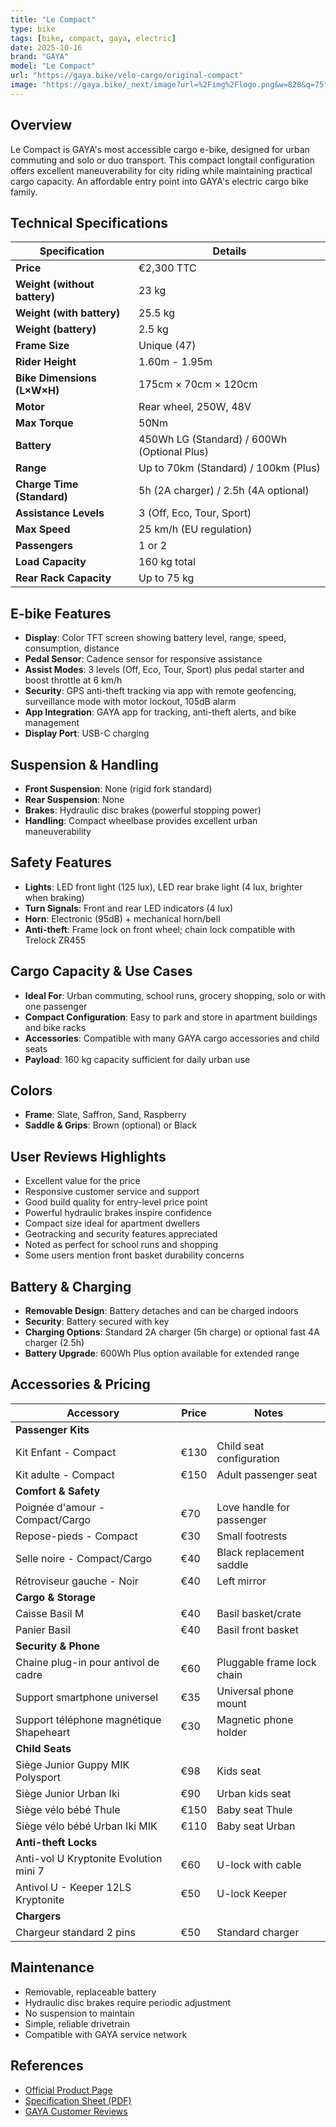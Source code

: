 ```yaml
---
title: "Le Compact"
type: bike
tags: [bike, compact, gaya, electric]
date: 2025-10-16
brand: "GAYA"
model: "Le Compact"
url: "https://gaya.bike/velo-cargo/original-compact"
image: "https://gaya.bike/_next/image?url=%2Fimg%2Flogo.png&w=828&q=75"
---
```


## Overview

Le Compact is GAYA's most accessible cargo e-bike, designed for urban commuting and solo or duo transport. This compact longtail configuration offers excellent maneuverability for city riding while maintaining practical cargo capacity. An affordable entry point into GAYA's electric cargo bike family.

## Technical Specifications

| Specification                | Details                                     |
| ---------------------------- | ------------------------------------------- |
| **Price**                    | €2,300 TTC                                  |
| **Weight (without battery)** | 23 kg                                       |
| **Weight (with battery)**    | 25.5 kg                                     |
| **Weight (battery)**         | 2.5 kg                                      |
| **Frame Size**               | Unique (47)                                 |
| **Rider Height**             | 1.60m - 1.95m                               |
| **Bike Dimensions (L×W×H)**  | 175cm × 70cm × 120cm                        |
| **Motor**                    | Rear wheel, 250W, 48V                       |
| **Max Torque**               | 50Nm                                        |
| **Battery**                  | 450Wh LG (Standard) / 600Wh (Optional Plus) |
| **Range**                    | Up to 70km (Standard) / 100km (Plus)        |
| **Charge Time (Standard)**   | 5h (2A charger) / 2.5h (4A optional)        |
| **Assistance Levels**        | 3 (Off, Eco, Tour, Sport)                   |
| **Max Speed**                | 25 km/h (EU regulation)                     |
| **Passengers**               | 1 or 2                                      |
| **Load Capacity**            | 160 kg total                                |
| **Rear Rack Capacity**       | Up to 75 kg                                 |

## E-bike Features

- **Display**: Color TFT screen showing battery level, range, speed, consumption, distance
- **Pedal Sensor**: Cadence sensor for responsive assistance
- **Assist Modes**: 3 levels (Off, Eco, Tour, Sport) plus pedal starter and boost throttle at 6 km/h
- **Security**: GPS anti-theft tracking via app with remote geofencing, surveillance mode with motor lockout, 105dB alarm
- **App Integration**: GAYA app for tracking, anti-theft alerts, and bike management
- **Display Port**: USB-C charging

## Suspension & Handling

- **Front Suspension**: None (rigid fork standard)
- **Rear Suspension**: None
- **Brakes**: Hydraulic disc brakes (powerful stopping power)
- **Handling**: Compact wheelbase provides excellent urban maneuverability

## Safety Features

- **Lights**: LED front light (125 lux), LED rear brake light (4 lux, brighter when braking)
- **Turn Signals**: Front and rear LED indicators (4 lux)
- **Horn**: Electronic (95dB) + mechanical horn/bell
- **Anti-theft**: Frame lock on front wheel; chain lock compatible with Trelock ZR455

## Cargo Capacity & Use Cases

- **Ideal For**: Urban commuting, school runs, grocery shopping, solo or with one passenger
- **Compact Configuration**: Easy to park and store in apartment buildings and bike racks
- **Accessories**: Compatible with many GAYA cargo accessories and child seats
- **Payload**: 160 kg capacity sufficient for daily urban use

## Colors

- **Frame**: Slate, Saffron, Sand, Raspberry
- **Saddle & Grips**: Brown (optional) or Black

## User Reviews Highlights

- Excellent value for the price
- Responsive customer service and support
- Good build quality for entry-level price point
- Powerful hydraulic brakes inspire confidence
- Compact size ideal for apartment dwellers
- Geotracking and security features appreciated
- Noted as perfect for school runs and shopping
- Some users mention front basket durability concerns

## Battery & Charging

- **Removable Design**: Battery detaches and can be charged indoors
- **Security**: Battery secured with key
- **Charging Options**: Standard 2A charger (5h charge) or optional fast 4A charger (2.5h)
- **Battery Upgrade**: 600Wh Plus option available for extended range

## Accessories & Pricing

| Accessory                               | Price | Notes                      |
| --------------------------------------- | ----- | -------------------------- |
| **Passenger Kits**                      |       |                            |
| Kit Enfant - Compact                    | €130  | Child seat configuration   |
| Kit adulte - Compact                    | €150  | Adult passenger seat       |
| **Comfort & Safety**                    |       |                            |
| Poignée d'amour - Compact/Cargo         | €70   | Love handle for passenger  |
| Repose-pieds - Compact                  | €30   | Small footrests            |
| Selle noire - Compact/Cargo             | €40   | Black replacement saddle   |
| Rétroviseur gauche - Noir               | €40   | Left mirror                |
| **Cargo & Storage**                     |       |                            |
| Caisse Basil M                          | €40   | Basil basket/crate         |
| Panier Basil                            | €40   | Basil front basket         |
| **Security & Phone**                    |       |                            |
| Chaine plug-in pour antivol de cadre    | €60   | Pluggable frame lock chain |
| Support smartphone universel            | €35   | Universal phone mount      |
| Support téléphone magnétique Shapeheart | €30   | Magnetic phone holder      |
| **Child Seats**                         |       |                            |
| Siège Junior Guppy MIK Polysport        | €98   | Kids seat                  |
| Siège Junior Urban Iki                  | €90   | Urban kids seat            |
| Siège vélo bébé Thule                   | €150  | Baby seat Thule            |
| Siège vélo bébé Urban Iki MIK           | €110  | Baby seat Urban            |
| **Anti-theft Locks**                    |       |                            |
| Anti-vol U Kryptonite Evolution mini 7  | €60   | U-lock with cable          |
| Antivol U - Keeper 12LS Kryptonite      | €50   | U-lock Keeper              |
| **Chargers**                            |       |                            |
| Chargeur standard 2 pins                | €50   | Standard charger           |

## Maintenance

- Removable, replaceable battery
- Hydraulic disc brakes require periodic adjustment
- No suspension to maintain
- Simple, reliable drivetrain
- Compatible with GAYA service network

## References

- [Official Product Page](https://gaya.bike/velo-cargo/original-compact)
- [Specification Sheet (PDF)](<https://gaya.bike/api/medias/api/files/file/Fiche%20technique%20-%20V1.4%20(compact).pdf>)
- [GAYA Customer Reviews](https://gaya.bike/velo-cargo/original-compact)
